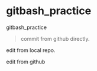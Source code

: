# gitbash_practice
gitbash_practice

> commit from github directly.

edit from local repo.

edit from github
